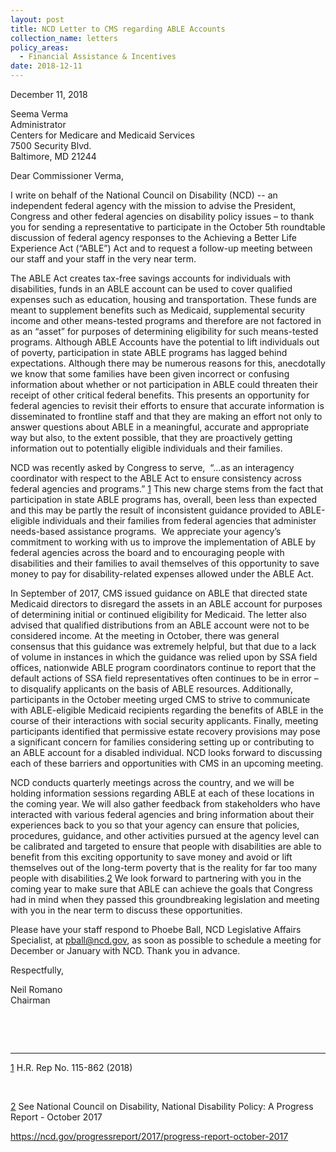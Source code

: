 ```yaml
---
layout: post
title: NCD Letter to CMS regarding ABLE Accounts
collection_name: letters
policy_areas:
  - Financial Assistance & Incentives
date: 2018-12-11
---
```

December 11, 2018

Seema Verma\
Administrator\
Centers for Medicare and Medicaid Services\
7500 Security Blvd.\
Baltimore, MD 21244

Dear Commissioner Verma,

I write on behalf of the National Council on Disability (NCD) -- an independent federal agency with the mission to advise the President, Congress and other federal agencies on disability policy issues – to thank you for sending a representative to participate in the October 5th roundtable discussion of federal agency responses to the Achieving a Better Life Experience Act (“ABLE”) Act and to request a follow-up meeting between our staff and your staff in the very near term.

The ABLE Act creates tax-free savings accounts for individuals with disabilities, funds in an ABLE account can be used to cover qualified expenses such as education, housing and transportation. These funds are meant to supplement benefits such as Medicaid, supplemental security income and other means-tested programs and therefore are not factored in as an “asset” for purposes of determining eligibility for such means-tested programs. Although ABLE Accounts have the potential to lift individuals out of poverty, participation in state ABLE programs has lagged behind expectations. Although there may be numerous reasons for this, anecdotally we know that some families have been given incorrect or confusing information about whether or not participation in ABLE could threaten their receipt of other critical federal benefits. This presents an opportunity for federal agencies to revisit their efforts to ensure that accurate information is disseminated to frontline staff and that they are making an effort not only to answer questions about ABLE in a meaningful, accurate and appropriate way but also, to the extent possible, that they are proactively getting information out to potentially eligible individuals and their families.

NCD was recently asked by Congress to serve,  “…as an interagency coordinator with respect to the ABLE Act to ensure consistency across federal agencies and programs.” [1](https://ncd.gov/publications/2019/ncd-letter-cms-regarding-able-accounts#_ftn1) This new charge stems from the fact that participation in state ABLE programs has, overall, been less than expected and this may be partly the result of inconsistent guidance provided to ABLE-eligible individuals and their families from federal agencies that administer needs-based assistance programs.  We appreciate your agency’s commitment to working with us to improve the implementation of ABLE by federal agencies across the board and to encouraging people with disabilities and their families to avail themselves of this opportunity to save money to pay for disability-related expenses allowed under the ABLE Act.

In September of 2017, CMS issued guidance on ABLE that directed state Medicaid directors to disregard the assets in an ABLE account for purposes of determining initial or continued eligibility for Medicaid. The letter also advised that qualified distributions from an ABLE account were not to be considered income. At the meeting in October, there was general consensus that this guidance was extremely helpful, but that due to a lack of volume in instances in which the guidance was relied upon by SSA field offices, nationwide ABLE program coordinators continue to report that the default actions of SSA field representatives often continues to be in error – to disqualify applicants on the basis of ABLE resources. Additionally, participants in the October meeting urged CMS to strive to communicate with ABLE-eligible Medicaid recipients regarding the benefits of ABLE in the course of their interactions with social security applicants. Finally, meeting participants identified that permissive estate recovery provisions may pose a significant concern for families considering setting up or contributing to an ABLE account for a disabled individual. NCD looks forward to discussing each of these barriers and opportunities with CMS in an upcoming meeting.

NCD conducts quarterly meetings across the country, and we will be holding information sessions regarding ABLE at each of these locations in the coming year. We will also gather feedback from stakeholders who have interacted with various federal agencies and bring information about their experiences back to you so that your agency can ensure that policies, procedures, guidance, and other activities pursued at the agency level can be calibrated and targeted to ensure that people with disabilities are able to benefit from this exciting opportunity to save money and avoid or lift themselves out of the long-term poverty that is the reality for far too many people with disabilities.[2](https://ncd.gov/publications/2019/ncd-letter-cms-regarding-able-accounts#_ftn2) We look forward to partnering with you in the coming year to make sure that ABLE can achieve the goals that Congress had in mind when they passed this groundbreaking legislation and meeting with you in the near term to discuss these opportunities.

Please have your staff respond to Phoebe Ball, NCD Legislative Affairs Specialist, at [pball@ncd.gov](mailto:pball@ncd.gov), as soon as possible to schedule a meeting for December or January with NCD. Thank you in advance.

Respectfully,

Neil Romano\
Chairman

 

 



- - -

[1](https://ncd.gov/publications/2019/ncd-letter-cms-regarding-able-accounts#_ftnref1) H.R. Rep No. 115-862 (2018)

 

[2](https://ncd.gov/publications/2019/ncd-letter-cms-regarding-able-accounts#_ftnref2) See National Council on Disability, National Disability Policy: A Progress Report - October 2017

<https://ncd.gov/progressreport/2017/progress-report-october-2017>
